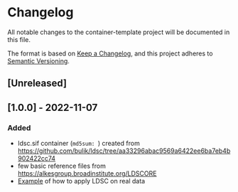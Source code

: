 # Changelog
All notable changes to the container-template project will be documented in this file.

The format is based on [Keep a Changelog](https://keepachangelog.com/en/1.0.0/),
and this project adheres to [Semantic Versioning](https://semver.org/spec/v2.0.0.html).

## [Unreleased]

## [1.0.0] - 2022-11-07

### Added
- ldsc.sif container (``md5sum: ``) created from https://github.com/bulik/ldsc/tree/aa33296abac9569a6422ee6ba7eb4b902422cc74
- few basic reference files from https://alkesgroup.broadinstitute.org/LDSCORE 
- [Example](docs/ldsc_real.md) of how to apply LDSC on real data

